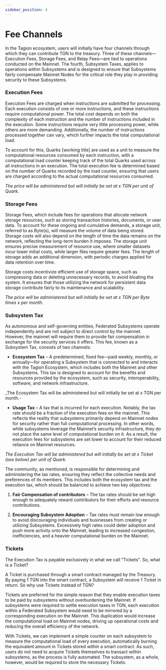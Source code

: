 ```yaml
---
sidebar_position: 4
---
```


# Fee Channels 

In the Tagion ecosystem, users will initially have four channels through which they can contribute TGN to the treasury. Three of these channels—Execution Fees, Storage Fees, and Relay Fees—are tied to operations conducted on the Mainnet. The fourth, Subsystem Taxes, applies to operations within Subsystems and is designed to ensure that Subsystems fairly compensate Mainnet Nodes for the critical role they play in providing security to these Subsystems. 

### Execution Fees 

Execution Fees are charged when instructions are submitted for processing. Each execution consists of one or more instructions, and these instructions require computational power. The total cost depends on both the complexity of each instruction and the number of instructions included in the execution. Some instructions require very little processing power, while others are more demanding. Additionally, the number of instructions processed together can vary, which further impacts the total computational load. 

To account for this, Quarks [working title] are used as a unit to measure the computational resources consumed by each instruction, with a computational load counter keeping track of the total Quarks used across all instructions in an execution. The total execution fee is determined based on the number of Quarks recorded by the load counter, ensuring that users are charged according to the actual computational resources consumed. 

_The price will be administered but will initially be set at x TGN per unit of Quark._

### Storage Fees 

Storage Fees, which include fees for operations that allocate network storage resources, such as storing transaction histories, documents, or user data. To account for these ongoing and cumulative demands, a storage unit, referred to as Byte(s), will measure the volume of data being stored. Storage costs will also depend on the length of time the data remains on the network, reflecting the long-term burden it imposes. The storage unit ensures precise measurement of resource use, where smaller datasets incur lower initial costs, while larger files require greater fees. The length of storage adds an additional dimension, with periodic charges applied for data retention over time.  

Storage costs incentivize efficient use of storage space, such as compressing data or deleting unnecessary records, to avoid bloating the system. It ensures that those utilizing the network for persistent data storage contribute fairly to its maintenance and scalability. 

_The price will be administered but will initially be set at x TGN per Byte times x per month._

### Subsystem Tax 

As autonomous and self-governing entities, Federated Subsystems operate independently and are not subject to direct control by the mainnet. However, the mainnet will require them to provide fair compensation in exchange for the security services it offers. This fee, known as a Subsystem Tax, consists of two channels: 

+ **Ecosystem Tax** – A predetermined, fixed fee—paid weekly, monthly, or annually—for operating a Subsystem that is connected to and interacts with the Tagion Ecosystem, which includes both the Mainnet and other Subsystems. This tax is designed to account for the benefits and resources provided by the ecosystem, such as security, interoperability, software, and network infrastructure. 

_The Ecosystem Tax will be administered but will initially be set at x TGN per month.-

+ **Usage Tax** – A tax that is incurred for each execution. Notably, the tax rate should be a fraction of the execution fees on the mainnet. This reflects the reality that subsystems primarily depend on Mainnet nodes for security rather than full computational processing. In other words, while subsystems leverage the Mainnet’s security infrastructure, they do not place the same level of computational burden on it. As a result, the execution fees for subsystems are set lower to account for their reduced reliance on Mainnet resources. 

_The Execution Tax will be administered but will initially be set at x Ticket (see below) per unit of Quark._

The community, as mentioned, is responsible for determining and administering the tax rates, ensuring they reflect the collective needs and preferences of its members. This includes both the ecosystem tax and the execution tax, which should be balanced to achieve two key objectives: 

1. **Fair Compensation of contributors** – The tax rates should be set high enough to adequately reward contributors for their efforts and resource contributions. 

2. **Encouraging Subsystem Adoption** – Tax rates must remain low enough to avoid discouraging individuals and businesses from creating or utilizing Subsystems. Excessively high rates could deter adoption and push more activity onto the Mainnet, leading to increased congestion, inefficiencies, and a heavier computational burden on the Mainnet.

### Tickets 

The Execution Tax is payable exclusively in what we call "Tickets". So, what is a Ticket? 

A Ticket is purchased through a smart contract managed by the Treasury. By paying 1 TGN into the smart contract, a Subsystem will receive 1 Ticket in return. So why use Tickets instead of TGN? 

Tickets are preferred for the simple reason that they enable execution taxes to be paid by subsystems without overburdening the Mainnet. If subsystems were required to settle execution taxes in TGN, each execution within a Federated Subsystem would need to be mirrored by a corresponding execution on the Mainnet. This duplication would increase the computational load on Mainnet nodes, driving up operational costs and reducing the overall efficiency of the network. 

With Tickets, we can implement a simple counter on each subsystem to measure the computational load of every execution, automatically burning the equivalent amount in Tickets stored within a smart contract. As such, users do not need to acquire Tickets themselves to transact within subsystems, as the process is fully automated. The subsystem, as a whole, however, would be required to store the necessary Tickets. 
